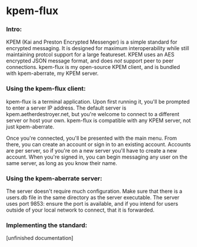 # kpem-flux

### Intro:

KPEM (Kai and Preston Encrypted Messenger) is a simple standard for encrypted messaging. It is designed for maximum interoperability while still maintaining protcol support for a large featureset.
KPEM uses an AES encrypted JSON message format, and does *not* support peer to peer connections.
kpem-flux is my open-source KPEM client, and is bundled with kpem-aberrate, my KPEM server.

### Using the kpem-flux client:

kpem-flux is a terminal application. Upon first running it, you'll be prompted to enter a server IP address. The default server is kpem.aetherdestroyer.net, but you're welcome to connect to a different server or host your own. kpem-flux is compatible with any KPEM server, not just kpem-aberrate.

Once you're connected, you'll be presented with the main menu. From there, you can create an account or sign in to an existing account. Accounts are per server, so if you're on a new server you'll have to create a new account. When you're signed in, you can begin messaging any user on the same server, as long as you know their name.

### Using the kpem-aberrate server:

The server doesn't require much configuration. Make sure that there is a users.db file in the same directory as the server executable. The server uses port 9853: ensure the port is available, and if you intend for users outside of your local network to connect, that it is forwarded.

### Implementing the standard:

[unfinished documentation]
